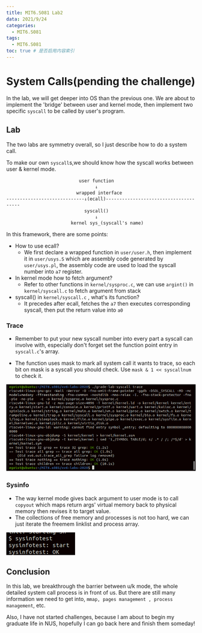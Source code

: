 ```yaml
---
title: MIT6.S081 Lab2
data: 2021/9/24
categories:
  - MIT6.S081
tags:
  - MIT6.S081
toc: true # 是否启用内容索引
---
```




<h1>System Calls(pending the challenge)</h1>

In the lab, we will get deeper into OS than the previous one. We are about to implement the 'bridge' between user and kernel mode, then implement two specific `syscall` to be called by user's program.



<h2>Lab</h2>

The two labs are symmetry overall, so I just describe how to do a system call.

To make our own `syscall`s,we should know how the syscall works between user & kernel mode.

```
						   user function
							     ↓
					      wrapped interface
-----------------------------↓(ecall)--------------------------------------
						     syscall()
						     	 ↓
						kernel sys_(syscall's name)
```

In this framework, there are some points:

* How to use ecall?
  * We first declare a wrapped function in `user/user.h`, then implement it in `user/usys.S` which are assembly code generated by `user/usys.pl`, the assembly code are used to load the syscall number into `a7` register.
* In kernel mode how to fetch argument?
  * Refer to other functions in `kernel/sysproc.c`, we can use `argint()` in `kernel/syscall.c` to fetch argument from stack
* syscall() in `kernel/syscall.c` , what's its function?
  * It precedes after ecall, fetches the `a7` then executes corresponding syscall, then put the return value into `a0`



<h3> Trace</h3>

* Remember to put your new syscall number into every part a syscall can involve with, especially don't forget set the function point entry in `syscall.c`'s array.

* The function uses mask to mark all system call it wants to trace, so each bit on mask is a syscall you should check. Use `mask & 1 << syscallnum ` to check it.

![Lab2-1](Image/Lab2-1.png)

<h3>Sysinfo</h3>

* The way kernel mode gives back argument to user mode is to call `copyout` which maps return args' virtual memory back to physical memory then revises it to target value.
* The collections of free memory and processes is not too hard, we can just iterate the freemem linklist and process array.

![lab2-2](Image/lab2-2.png)

<h2>Conclusion</h2>

In this lab, we breakthrough the barrier between u/k mode, the whole detailed system call process is in front of us. But there are still many information we need to get into, `mmap, pages management , process management`, etc.



Also, I have not started challenges, because I am about to begin my graduate life in NUS, hopefully I can go back here and finish them someday!


